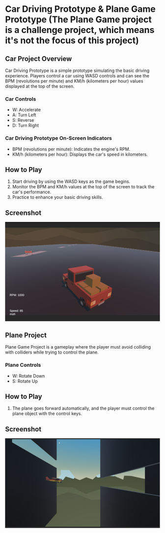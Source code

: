 # Car Driving Prototype & Plane Game Prototype (The Plane Game project is a challenge project, which means it's not the focus of this project)

## Car Project Overview

Car Driving Prototype is a simple prototype simulating the basic driving experience. Players control a car using WASD controls and can see the BPM (revolutions per minute) and KM/h (kilometers per hour) values displayed at the top of the screen.

### Car Controls
- W: Accelerate
- A: Turn Left
- S: Reverse
- D: Turn Right

### Car Driving Prototype On-Screen Indicators

- BPM (revolutions per minute): Indicates the engine's RPM.
- KM/h (kilometers per hour): Displays the car's speed in kilometers.

## How to Play

1. Start driving by using the WASD keys as the game begins.
2. Monitor the BPM and KM/h values at the top of the screen to track the car's performance.
3. Practice to enhance your basic driving skills.

## Screenshot

![Car Driving Prototype](images/screenshot.png)

## Plane Project

Plane Game Project is a gameplay where the player must avoid colliding with colliders while trying to control the plane.

### Plane Controls
- W: Rotate Down
- S: Rotate Up

## How to Play

1. The plane goes forward automatically, and the player must control the plane object with the control keys.

## Screenshot

![Plane Game Prototype](images/screenshot1.png)
